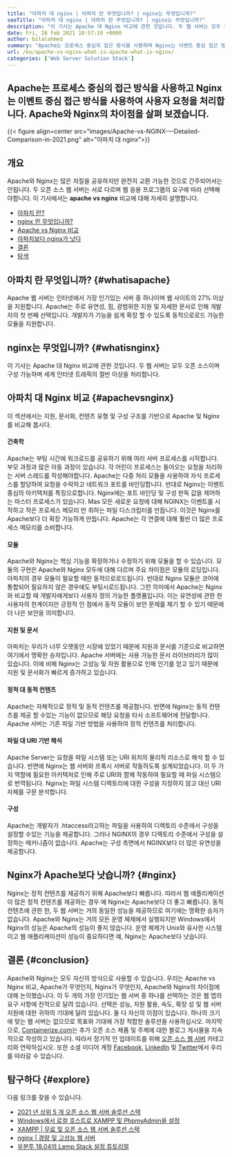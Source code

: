 ```yaml
---
title: "아파치 대 nginx | 아파치 란 무엇입니까? | nginx는 무엇입니까?" 
seoTitle: "아파치 대 nginx | 아파치 란 무엇입니까? | nginx는 무엇입니까?" 
description: "이 기사는 Apache 대 Nginx 비교에 관한 것입니다. 두 웹 서버는 모두 오픈 소스이며 구성 가능하며 세계 인터넷 트래픽의 절반 이상을 처리합니다." 
date: Fri, 26 Feb 2021 10:57:10 +0000
author: bilalahmed
summary: "Apache는 프로세스 중심의 접근 방식을 사용하며 Nginx는 이벤트 중심 접근 방식을 사용하여 사용자 요청을 처리합니다. Apache와 Nginx의 차이점을 살펴 보겠습니다." 
url: /ko/apache-vs-nginx-what-is-apache-what-is-nginx/
categories: ['Web Server Solution Stack']
---
```


## Apache는 프로세스 중심의 접근 방식을 사용하고 Nginx는 이벤트 중심 접근 방식을 사용하여 사용자 요청을 처리합니다. Apache와 Nginx의 차이점을 살펴 보겠습니다.

{{< figure align=center src="images/Apache-vs-NGINX-–-Detailed-Comparison-in-2021.png" alt="아파치 대 nginx">}}


## 개요
Apache와 Nginx는 많은 자질을 공유하지만 완전히 교환 가능한 것으로 간주되어서는 안됩니다. 두 오픈 소스 웹 서버는 서로 다르며 웹 응용 프로그램의 요구에 따라 선택해야합니다. 이 기사에서는 **apache vs nginx** 비교에 대해 자세히 설명합니다.
  * [아파치 란?][1]
  * [nginx 란 무엇입니까?][2]
  * [Apache vs Nginx 비교][3]
  * [아파치보다 nginx가 낫다][4]
  * [결론][5]
  * [탐색][6]

## 아파치 란 무엇입니까? {#whatisapache}

Apache 웹 서버는 인터넷에서 가장 인기있는 서버 중 하나이며 웹 사이트의 27% 이상을 지원합니다. Apache는 주로 유연성, 힘, 광범위한 지원 및 자세한 문서로 인해 개발자의 첫 번째 선택입니다. 개발자가 기능을 쉽게 확장 할 수 있도록 동적으로로드 가능한 모듈을 지원합니다.

## nginx는 무엇입니까? {#whatisnginx}

이 기사는 Apache 대 Nginx 비교에 관한 것입니다. 두 웹 서버는 모두 오픈 소스이며 구성 가능하며 세계 인터넷 트래픽의 절반 이상을 처리합니다.

## 아파치 대 Nginx 비교 {#apachevsnginx}

이 섹션에서는 지원, 문서화, 컨텐츠 유형 및 구성 구조를 기반으로 Apache 및 Nginx를 비교해 봅시다.

#### 건축학
Apache는 부팅 시간에 워크로드를 공유하기 위해 여러 서버 프로세스를 시작합니다. 부모 과정과 많은 아동 과정이 있습니다. 각 어린이 프로세스는 들어오는 요청을 처리하는 서버 스레드를 작성해야합니다. Apache는 다중 처리 모듈을 사용하여 자식 프로세스를 할당하여 요청을 수락하고 네트워크 포트를 바인딩합니다. 반대로 Nginx는 이벤트 중심의 아키텍처를 특징으로합니다. Nginx에는 포트 바인딩 및 구성 판독 값을 제어하는 ​​마스터 프로세스가 있습니다. Mas 모든 새로운 요청에 대해 NGINX는 이벤트를 시작하고 작은 프로세스 메모리 만 취하는 파일 디스크립터를 만듭니다. 이것은 Nginx를 Apache보다 더 확장 가능하게 만듭니다. Apache는 각 연결에 대해 훨씬 더 많은 프로세스 메모리를 소비합니다.

#### 모듈
Apache와 Nginx는 핵심 기능을 확장하거나 수정하기 위해 모듈을 할 수 있습니다. 모듈의 구현은 Apache와 Nginx 모두에 대해 다르며 주요 차이점은 모듈의 로딩입니다. 아파치의 경우 모듈이 필요할 때만 동적으로로드됩니다. 반대로 Nginx 모듈은 코어에 통합되어 필요하지 않은 경우에도 부팅시로드됩니다. 그런 의미에서 Apache는 Nginx와 비교할 때 개발자에게보다 사용자 정의 가능한 플랫폼입니다. 이는 유연성에 관한 한 사용자의 한계이지만 긍정적 인 점에서 동적 모듈이 보안 문제를 제기 할 수 있기 때문에 더 나은 보안을 의미합니다.

#### 지원 및 문서
아파치는 우리가 너무 오랫동안 시장에 있었기 때문에 지원과 문서를 기준으로 비교하면 여기에서 명확한 승자입니다. Apache 서버에는 사용 가능한 문서 라이브러리가 많이 있습니다. 이에 비해 Nginx는 고성능 및 자원 활용으로 인해 인기를 얻고 있기 때문에 지원 및 문서화가 빠르게 증가하고 있습니다.

#### 정적 대 동적 컨텐츠
Apache는 자체적으로 정적 및 동적 컨텐츠를 제공합니다. 반면에 Nginx는 동적 컨텐츠를 제공 할 수있는 기능이 없으므로 해당 요청을 타사 소프트웨어에 전달합니다. Apache 서버는 기존 파일 기반 방법을 사용하여 정적 컨텐츠를 처리합니다.

#### 파일 대 URI 기반 해석
Apache Server는 요청을 파일 시스템 또는 URI 위치의 물리적 리소스로 해석 할 수 있습니다. 반면에 Nginx는 웹 서버와 프록시 서버로 작동하도록 설계되었습니다. 이 두 가지 역할에 필요한 아키텍처로 인해 주로 URI와 함께 작동하여 필요할 때 파일 시스템으로 번역됩니다. Nginx는 파일 시스템 디렉토리에 대한 구성을 지정하지 않고 대신 URI 자체를 구문 분석합니다.

#### 구성
Apache는 개발자가 .htaccess라고하는 파일을 사용하여 디렉토리 수준에서 구성을 설정할 수있는 기능을 제공합니다. 그러나 NGINX의 경우 디렉토리 수준에서 구성을 설정하는 메커니즘이 없습니다. Apache는 구성 측면에서 NGINX보다 더 많은 유연성을 제공합니다.

## Nginx가 Apache보다 낫습니까? {#nginx}

Nginx는 정적 컨텐츠를 제공하기 위해 Apache보다 빠릅니다. 따라서 웹 애플리케이션이 많은 정적 컨텐츠를 제공하는 경우 예 Nginx는 Apache보다 더 좋고 빠릅니다. 동적 컨텐츠에 관한 한, 두 웹 서버는 거의 동일한 성능을 제공하므로 여기에는 명확한 승자가 없습니다. Apache와 Nginx는 거의 모든 운영 체제에서 실행되지만 Windows에서 Nginx의 성능은 Apache의 성능이 좋지 않습니다. 운영 체제가 Unix와 유사한 시스템이고 웹 애플리케이션이 성능이 중요하다면 예, Nginx는 Apache보다 낫습니다.

## 결론 {#conclusion}

Apache와 Nginx는 모두 자신의 방식으로 사용할 수 있습니다. 우리는 Apache vs Nginx 비교, Apache가 무엇인지, Nginx가 무엇인지, Apache와 Nginx의 차이점에 대해 논의했습니다. 이 두 개의 가장 인기있는 웹 서버 중 하나를 선택하는 것은 웹 앱의 요구 사항에 전적으로 달려 있습니다. 선택은 성능, 자원 활용, 속도, 확장 성 및 웹 서버 지원에 대한 귀하의 기대에 달려 있습니다. 둘 다 자신의 이점이 있습니다. 하나의 크기에 맞는 웹 서버는 없으므로 목표와 기대에 가장 적합한 솔루션을 사용하십시오.
마지막으로, [Containerize.com][7]는 추가 오픈 소스 제품 및 주제에 대한 블로그 게시물을 지속적으로 작성하고 있습니다. 따라서 정기적 인 업데이트를 위해 [오픈 소스 웹 서버][8] 카테고리와 연락하십시오. 또한 소셜 미디어 계정 [Facebook][9], [LinkedIn][10] 및 [Twitter][11]에서 우리를 따라갈 수 있습니다.

## 탐구하다 {#explore}

다음 링크를 찾을 수 있습니다.
  * [2021 년 상위 5 개 오픈 소스 웹 서버 솔루션 스택][12]
  * [Windows에서 로컬 호스트로 XAMPP 및 PhpmyAdmin을 설정][13]
  * [XAMPP | 무료 및 오픈 소스 웹 서버 솔루션 스택][14]
  * [nginx | 경량 및 고성능 웹 서버][15]
  * [우분투 18.04의 Lemp Stack 설정 튜토리얼][16]



[1]: #whatisapache
[2]: #whatisnginx
[3]: #apachevsnginx
[4]: #nginx
[5]: #conclusion
[6]: #explore
[7]: https://www.containerize.com/
[8]: https://blog.containerize.com/category/web-server-solution-stack/
[9]: https://web.facebook.com/containerize
[10]: https://www.linkedin.com/company/containerize/
[11]: https://twitter.com/containerize_co
[12]: https://blog.containerize.com/2021/01/08/top-5-open-source-web-server-solution-stacks-in-2021/
[13]: https://blog.containerize.com/database-management-software/how-to-setup-xampp-and-phpmyadmin-as-localhost-on-windows/
[14]: https://products.containerize.com/solution-stack/xampp
[15]: https://products.containerize.com/solution-stack/nginx
[16]: https://blog.containerize.com/web-server-solution-stack/setup-tutorial-for-lemp-stack-on-ubuntu-18-04/
